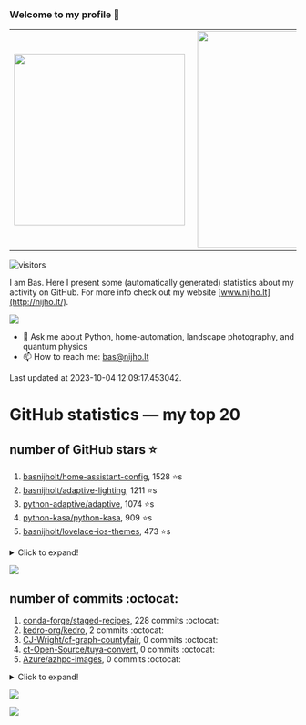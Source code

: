 ### Welcome to my profile 👋

<center>
  <table>
    <tr>
        <td><img width="300px" align="left" src="https://github-readme-stats.vercel.app/api/top-langs/?username=basnijholt&hide=TeX,Jupyter%20Notebook&layout=compact&theme=radical" /></td>
        <td><img align='right' src="https://github-readme-stats.vercel.app/api?username=basnijholt&show_icons=true&theme=radical" width="380"></td>
    </tr>
  </table>
</center>

![visitors](https://visitor-badge.glitch.me/badge?page_id=basnijholt.visitor-badge)

I am Bas. Here I present some (automatically generated) statistics about my activity on GitHub. For more info check out my website [www.nijho.lt](http://nijho.lt/).

![](https://www.nijho.lt/authors/admin/avatar_hu9e60e4b9bc120dfb6a666009f2878da6_182107_250x250_fill_q90_lanczos_center.jpg)

- 💬 Ask me about Python, home-automation, landscape photography, and quantum physics
- 📫 How to reach me: bas@nijho.lt

Last updated at 2023-10-04 12:09:17.453042.

# GitHub statistics — my top 20

## number of GitHub stars ⭐️

1. [basnijholt/home-assistant-config](https://github.com/basnijholt/home-assistant-config/), 1528 ⭐️s
2. [basnijholt/adaptive-lighting](https://github.com/basnijholt/adaptive-lighting/), 1211 ⭐️s
3. [python-adaptive/adaptive](https://github.com/python-adaptive/adaptive/), 1074 ⭐️s
4. [python-kasa/python-kasa](https://github.com/python-kasa/python-kasa/), 909 ⭐️s
5. [basnijholt/lovelace-ios-themes](https://github.com/basnijholt/lovelace-ios-themes/), 473 ⭐️s
<details><summary>Click to expand!</summary>

6. [basnijholt/lovelace-ios-dark-mode-theme](https://github.com/basnijholt/lovelace-ios-dark-mode-theme/), 426 ⭐️s
7. [basnijholt/miflora](https://github.com/basnijholt/miflora/), 359 ⭐️s
8. [basnijholt/rsync-time-machine.py](https://github.com/basnijholt/rsync-time-machine.py/), 345 ⭐️s
9. [topocm/topocm_content](https://github.com/topocm/topocm_content/), 250 ⭐️s
10. [basnijholt/home-assistant-streamdeck-yaml](https://github.com/basnijholt/home-assistant-streamdeck-yaml/), 140 ⭐️s
11. [basnijholt/home-assistant-macbook-touch-bar](https://github.com/basnijholt/home-assistant-macbook-touch-bar/), 92 ⭐️s
12. [basnijholt/markdown-code-runner](https://github.com/basnijholt/markdown-code-runner/), 76 ⭐️s
13. [kwant-project/kwant](https://github.com/kwant-project/kwant/), 75 ⭐️s
14. [basnijholt/home-assistant-streamdeck-yaml-addon](https://github.com/basnijholt/home-assistant-streamdeck-yaml-addon/), 46 ⭐️s
15. [basnijholt/aiokef](https://github.com/basnijholt/aiokef/), 32 ⭐️s
16. [basnijholt/thesis-cover](https://github.com/basnijholt/thesis-cover/), 26 ⭐️s
17. [basnijholt/adaptive-scheduler](https://github.com/basnijholt/adaptive-scheduler/), 21 ⭐️s
18. [basnijholt/instacron](https://github.com/basnijholt/instacron/), 20 ⭐️s
19. [basnijholt/addon-otmonitor](https://github.com/basnijholt/addon-otmonitor/), 15 ⭐️s
20. [kwant-project/kwant-tutorial-2016](https://github.com/kwant-project/kwant-tutorial-2016/), 14 ⭐️s

</details>

![](https://github.com/basnijholt/basnijholt/raw/main/stars_over_time.png)

## number of commits :octocat:

1. [conda-forge/staged-recipes](https://github.com/conda-forge/staged-recipes/), 228 commits :octocat:
2. [kedro-org/kedro](https://github.com/kedro-org/kedro/), 2 commits :octocat:
3. [CJ-Wright/cf-graph-countyfair](https://github.com/CJ-Wright/cf-graph-countyfair/), 0 commits :octocat:
4. [ct-Open-Source/tuya-convert](https://github.com/ct-Open-Source/tuya-convert/), 0 commits :octocat:
5. [Azure/azhpc-images](https://github.com/Azure/azhpc-images/), 0 commits :octocat:
<details><summary>Click to expand!</summary>

6. [basnijholt/money_scribbles](https://github.com/basnijholt/money_scribbles/), 0 commits :octocat:
7. [sdouglas/cadnano2](https://github.com/sdouglas/cadnano2/), 0 commits :octocat:
8. [conda-forge/conda-forge.github.io](https://github.com/conda-forge/conda-forge.github.io/), 0 commits :octocat:
9. [dotnet/docs](https://github.com/dotnet/docs/), 0 commits :octocat:
10. [ohld/igbot](https://github.com/ohld/igbot/), 0 commits :octocat:
11. [basnijholt/Markov-chain-Monte-Carlo-polymer-growth](https://github.com/basnijholt/Markov-chain-Monte-Carlo-polymer-growth/), 0 commits :octocat:
12. [madsbk/lrcloud](https://github.com/madsbk/lrcloud/), 0 commits :octocat:
13. [jupyter-widgets/ipywidgets](https://github.com/jupyter-widgets/ipywidgets/), 0 commits :octocat:
14. [veracrypt/VeraCrypt](https://github.com/veracrypt/VeraCrypt/), 0 commits :octocat:
15. [basnijholt/orbitalfield](https://github.com/basnijholt/orbitalfield/), 0 commits :octocat:
16. [embeddedartistry/templates](https://github.com/embeddedartistry/templates/), 0 commits :octocat:
17. [basnijholt/variational-quantum-monte-carlo](https://github.com/basnijholt/variational-quantum-monte-carlo/), 0 commits :octocat:
18. [custom-cards/button-card](https://github.com/custom-cards/button-card/), 0 commits :octocat:
19. [pyvista/pyvista](https://github.com/pyvista/pyvista/), 0 commits :octocat:
20. [basnijholt/conda-recipes](https://github.com/basnijholt/conda-recipes/), 0 commits :octocat:

</details>

![](https://github.com/basnijholt/basnijholt/raw/main/commits_per_hour.png)

![](https://github.com/basnijholt/basnijholt/raw/main/commits_per_weekday.png)

